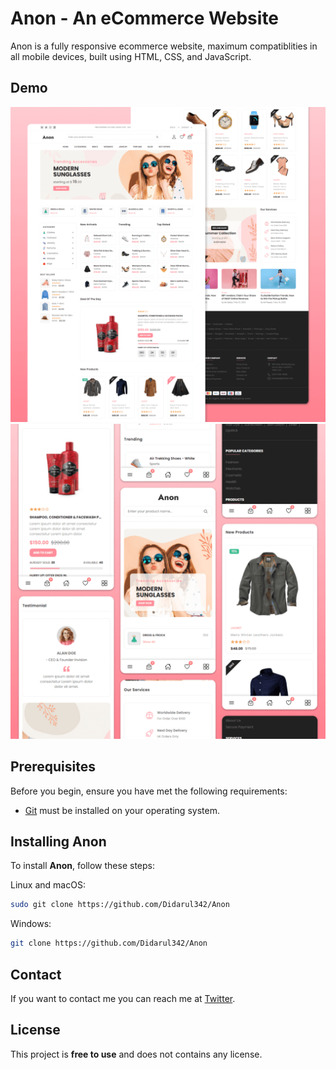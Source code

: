 # Anon - An eCommerce Website

Anon is a fully responsive ecommerce website, maximum compatiblities in all mobile devices, built using HTML, CSS, and JavaScript.

## Demo

![Anon Desktop Demo](./website-demo-image/desktop.png "Desktop Demo")
![Anon Mobile Demo](./website-demo-image/mobile.png "Mobile Demo")

## Prerequisites

Before you begin, ensure you have met the following requirements:

* [Git](https://git-scm.com/downloads "Download Git") must be installed on your operating system.

## Installing Anon

To install **Anon**, follow these steps:

Linux and macOS:

```bash
sudo git clone https://github.com/Didarul342/Anon
```

Windows:

```bash
git clone https://github.com/Didarul342/Anon
```

## Contact

If you want to contact me you can reach me at [Twitter](https://www.twitter.com/didarul342).

## License

This project is **free to use** and does not contains any license.
